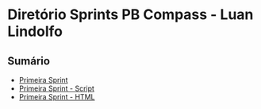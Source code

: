# Diretório Sprints PB Compass - Luan Lindolfo
## Sumário
- [Primeira Sprint](https://github.com/LuanLindolfo/PB-Compass/blob/main/Sprint%201/README.md)
- [Primeira Sprint - Script](https://github.com/LuanLindolfo/PB-Compass/blob/main/Sprint%201/Script)
- [Primeira Sprint - HTML](https://github.com/LuanLindolfo/PB-Compass/blob/main/Sprint%201/HTML)
